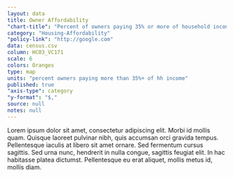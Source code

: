 ```yaml
---
layout: data
title: Owner Affordability
"chart-title": "Percent of owners paying 35% or more of household income on owner costs"
category: "Housing-Affordability"
"policy-link": "http://google.com"
data: census.csv
column: HC03_VC171
scale: 6
colors: Oranges
type: map
units: "percent owners paying more than 35%+ of hh income"
published: true
"axis-type": category
"y-format": "$,"
source: null
notes: null
---
```


Lorem ipsum dolor sit amet, consectetur adipiscing elit. Morbi id mollis quam. Quisque laoreet pulvinar nibh, quis accumsan orci gravida tempus. Pellentesque iaculis at libero sit amet ornare. Sed fermentum cursus sagittis. Sed urna nunc, hendrerit in nulla congue, sagittis feugiat elit. In hac habitasse platea dictumst. Pellentesque eu erat aliquet, mollis metus id, mollis diam.